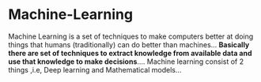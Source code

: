 # Machine-Learning
Machine Learning is a set of techniques to make computers better at doing things that humans (traditionally) can do better than machines...
**Basically there are set of techniques to extract knowledge from available data and use that knowledge to make decisions**....
Machine learning consist of 2 things ,i.e, Deep learning and Mathematical models...
